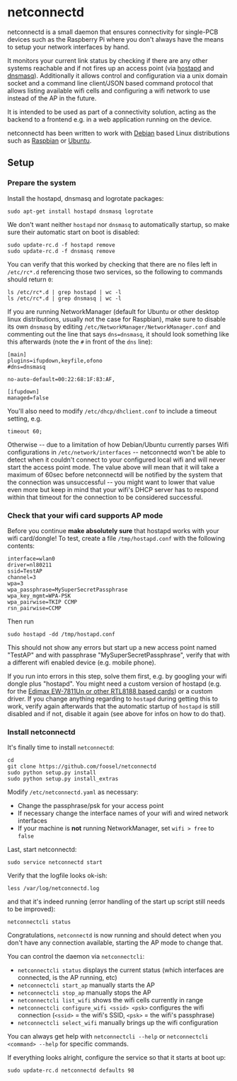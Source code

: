 # netconnectd

netconnectd is a small daemon that ensures connectivity for single-PCB devices such as the Raspberry Pi where you don't 
always have the means to setup your network interfaces by hand.

It monitors your current link status by checking if there are any other systems reachable and if not fires up an access 
point (via [hostapd] and [dnsmasq]). Additionally it allows control and configuration via a unix domain socket and a command 
line client/JSON based command protocol that allows listing available wifi cells and configuring a wifi network to use 
instead of the AP in the future.

It is intended to be used as part of a connectivity solution, acting as the backend to a frontend e.g. in a web 
application running on the device.

netconnectd has been written to work with [Debian] based Linux distributions such as [Raspbian] or [Ubuntu].

[hostapd]: http://w1.fi/hostapd/
[dnsmasq]: http://www.thekelleys.org.uk/dnsmasq/doc.html
[Debian]: http://www.debian.org/
[Raspbian]: http://www.raspbian.org/
[Ubuntu]: http://www.ubuntu.com/

## Setup

### Prepare the system

Install the hostapd, dnsmasq and logrotate packages:

    sudo apt-get install hostapd dnsmasq logrotate

We don't want neither `hostapd` nor `dnsmasq` to automatically startup, so make sure their automatic start on boot is 
disabled:

    sudo update-rc.d -f hostapd remove
    sudo update-rc.d -f dnsmasq remove

You can verify that this worked by checking that there are no files left in `/etc/rc*.d` referencing those two services,
so the following to commands should return `0`:

    ls /etc/rc*.d | grep hostapd | wc -l
    ls /etc/rc*.d | grep dnsmasq | wc -l

If you are running NetworkManager (default for Ubuntu or other desktop linux distributions, usually not the case for 
Raspbian), make sure to disable its own `dnsmasq` by editing `/etc/NetworkManager/NetworkManager.conf` and commenting
out the line that says `dns=dnsmasq`, it should look something like this afterwards (note the `#` in front of the
`dns` line):

    [main]
    plugins=ifupdown,keyfile,ofono
    #dns=dnsmasq
    
    no-auto-default=00:22:68:1F:83:AF,
    
    [ifupdown]
    managed=false

You'll also need to modify `/etc/dhcp/dhclient.conf` to include a timeout setting, e.g.

    timeout 60;

Otherwise -- due to a limitation of how Debian/Ubuntu currently parses Wifi configurations in `/etc/network/interfaces` 
-- netconnectd won't be able to detect when it couldn't connect to your configured local wifi and will never start the 
access point mode. The value above will mean that it will take a maximum of 60sec before netconnectd will be notified 
by the system that the connection was unsuccessful -- you might want to lower that value even more but keep in mind that 
your wifi's DHCP server has to respond within that timeout for the connection to be considered successful.

### Check that your wifi card supports AP mode

Before you continue **make absolutely sure** that hostapd works with your wifi card/dongle! To test, create a file 
`/tmp/hostapd.conf` with the following contents:

    interface=wlan0
    driver=nl80211
    ssid=TestAP
    channel=3
    wpa=3
    wpa_passphrase=MySuperSecretPassphrase
    wpa_key_mgmt=WPA-PSK
    wpa_pairwise=TKIP CCMP
    rsn_pairwise=CCMP

Then run 

    sudo hostapd -dd /tmp/hostapd.conf

This should not show any errors but start up a new access point named "TestAP" and with passphrase 
"MySuperSecretPassphrase", verify that with a different wifi enabled device (e.g. mobile phone).

If you run into errors in this step, solve them first, e.g. by googling your wifi dongle plus "hostapd". You might need 
a custom version of hostapd (e.g. for the [Edimax EW-7811Un or other RTL8188 based cards](http://jenssegers.be/blog/43/Realtek-RTL8188-based-access-point-on-Raspberry-Pi)) 
or a custom driver. If you change anything regarding to `hostapd` during getting this to work, verify again afterwards
that the automatic startup of `hostapd` is still disabled and if not, disable it again (see above for infos on how
to do that).

### Install netconnectd

It's finally time to install `netconnectd`:

    cd
    git clone https://github.com/foosel/netconnectd
    sudo python setup.py install
    sudo python setup.py install_extras

Modify `/etc/netconnectd.yaml` as necessary:
 
  * Change the passphrase/psk for your access point
  * If necessary change the interface names of your wifi and wired network interfaces
  * If your machine is **not** running NetworkManager, set `wifi > free` to `false`
 
Last, start netconnectd:

    sudo service netconnectd start

Verify that the logfile looks ok-ish:

    less /var/log/netconnectd.log

and that it's indeed running (error handling of the start up script still needs to be improved):

    netconnectcli status

Congratulations, `netconnectd` is now running and should detect when you don't have any connection available, starting the AP mode to change that.

You can control the daemon via `netconnectcli`:

  * `netconnectcli status` displays the current status (which interfaces are connected, is the AP running, etc)
  * `netconnectcli start_ap` manually starts the AP
  * `netconnectcli stop_ap` manually stops the AP
  * `netconnectcli list_wifi` shows the wifi cells currently in range
  * `netconnectcli configure_wifi <ssid> <psk>` configures the wifi connection (`<ssid>` = the wifi's SSID, `<psk>` = the wifi's passphrase)
  * `netconnectcli select_wifi` manually brings up the wifi configuration

You can always get help with `netconnectcli --help` or `netconnectcli <command> --help` for specific commands.

If everything looks alright, configure the service so that it starts at boot up:

    sudo update-rc.d netconnectd defaults 98

